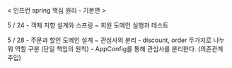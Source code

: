 < 인프런 spring 핵심 원리 - 기본편 >

5 / 24
    - 객체 지향 설계와 스프링 ~ 회원 도메인 실행과 테스트

5 / 28
    - 주문과 할인 도메인 설계 ~ 관심사의 분리
    - discount, order 두가지로 나누워 역할 구분 (단일 책임의 원칙)
    - AppConfig를 통해 관심사를 분리한다. (의존관계 주입)
